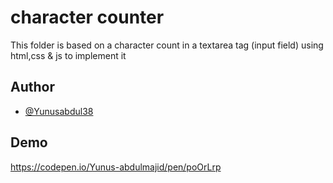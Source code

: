 
# character counter

This folder is based on a character count in a textarea tag (input field) using html,css & js to implement it 

## Author

- [@Yunusabdul38](https://twitter.com/yunusabdul38)


## Demo

https://codepen.io/Yunus-abdulmajid/pen/poOrLrp


